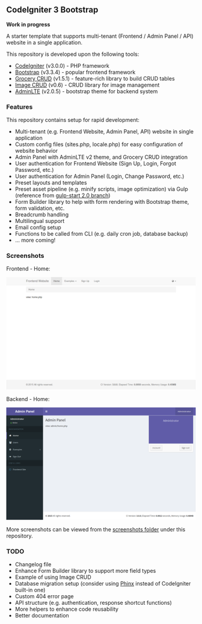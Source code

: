 ## CodeIgniter 3 Bootstrap 

**Work in progress**

A starter template that supports multi-tenant (Frontend / Admin Panel / API) website in a single application.

This repository is developed upon the following tools: 
* [CodeIgniter](http://www.codeigniter.com/) (v3.0.0) - PHP framework
* [Bootstrap](http://getbootstrap.com/) (v3.3.4) - popular frontend framework
* [Grocery CRUD](http://www.grocerycrud.com/) (v1.5.1) - feature-rich library to build CRUD tables
* [Image CRUD](http://www.grocerycrud.com/image-crud) (v0.6) - CRUD library for image management
* [AdminLTE](https://github.com/almasaeed2010/AdminLTE) (v2.0.5) - bootstrap theme for backend system


### Features

This repository contains setup for rapid development:
* Multi-tenant (e.g. Frontend Website, Admin Panel, API) website in single application
* Custom config files (sites.php, locale.php) for easy configuration of website behavior
* Admin Panel with AdminLTE v2 theme, and Grocery CRUD integration
* User authentication for Frontend Website (Sign Up, Login, Forgot Password, etc.)
* User authentication for Admin Panel (Login, Change Password, etc.)
* Preset layouts and templates
* Preset asset pipeline (e.g. minify scripts, image optimization) via Gulp (reference from [gulp-start 2.0 branch](https://github.com/greypants/gulp-starter/tree/2.0))
* Form Builder library to help with form rendering with Bootstrap theme, form validation, etc.
* Breadcrumb handling
* Multilingual support
* Email config setup
* Functions to be called from CLI (e.g. daily cron job, database backup)
* ... more coming!


### Screenshots

Frontend - Home: 

![](screenshots/frontend_home.png "Frontend Home")

Backend - Home: 

![](screenshots/admin_home.png "Backend Home")

More screenshots can be viewed from the [screenshots folder](https://github.com/waifung0207/ci_bootstrap_3/blob/master/screenshots/) under this repository.


### TODO

* Changelog file
* Enhance Form Builder library to support more field types
* Example of using Image CRUD
* Database migration setup (consider using [Phinx](https://phinx.org/) instead of CodeIgniter built-in one)
* Custom 404 error page
* API structure (e.g. authentication, response shortcut functions)
* More helpers to enhance code reusability
* Better documentation
